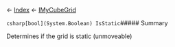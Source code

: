 ← [Index](Api-Index) ← [IMyCubeGrid](VRage.Game.ModAPI.Ingame.IMyCubeGrid)

```csharp[bool](System.Boolean) IsStatic```##### Summary

Determines if the grid is static (unmoveable)

